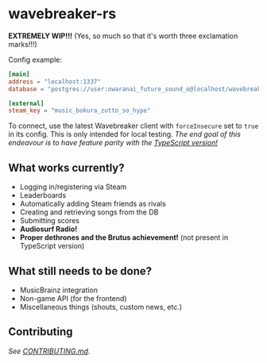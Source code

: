 # wavebreaker-rs
**EXTREMELY WIP!!!** (Yes, so much so that it's worth three exclamation marks!!!)

Config example:
```toml
[main]
address = "localhost:1337"
database = "postgres://user:owaranai_future_sound_o@localhost/wavebreaker"

[external]
steam_key = "music_bokura_zutto_so_hype"
```

To connect, use the latest Wavebreaker client with ``forceInsecure`` set to ``true`` in its config. This is only intended for local testing.
*The end goal of this endeavour is to have feature parity with the [TypeScript version!](https://github.com/AudiosurfResearch/Wavebreaker)*

## What works currently?
- Logging in/registering via Steam
- Leaderboards
- Automatically adding Steam friends as rivals
- Creating and retrieving songs from the DB
- Submitting scores
- **Audiosurf Radio!**
- **Proper dethrones and the Brutus achievement!** (not present in TypeScript version)

## What still needs to be done?
- MusicBrainz integration
- Non-game API (for the frontend)
- Miscellaneous things (shouts, custom news, etc.)

## Contributing

*See [CONTRIBUTING.md](https://github.com/AudiosurfResearch/wavebreaker-rs/blob/master/CONTRIBUTING.md).*
